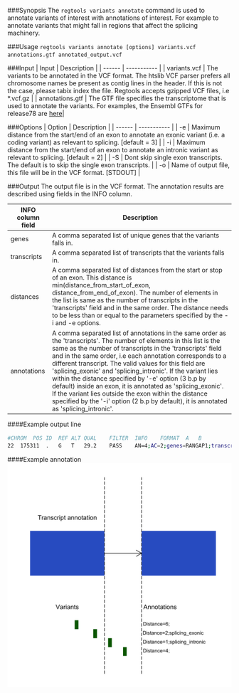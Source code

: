 [variant_annotation]: ../images/variant_annotation_examples.png

###Synopsis
The `regtools variants annotate` command is used to annotate variants of interest with annotations of interest. For example to annotate variants that might fall in regions that affect the splicing machinery.

###Usage
`regtools variants annotate [options] variants.vcf annotations.gtf annotated_output.vcf`

###Input
| Input              | Description |
| ------             | ----------- |
| variants.vcf       | The variants to be annotated in the VCF format. The htslib VCF parser prefers all chromosome names be present as contig lines in the header. If this is not the case, please tabix index the file. Regtools accepts gzipped VCF files, i.e *.vcf.gz |
| annotations.gtf    | The GTF file specifies the transcriptome that is used to annotate the variants. For examples, the Ensembl GTFs for release78 are [here](ftp://ftp.ensembl.org/pub/release-78/gtf/)|

###Options
| Option  | Description |
| ------  | ----------- |
| -e      | Maximum distance from the start/end of an exon to annotate an exonic variant (i.e. a coding variant) as relevant to splicing. [default = 3] |
| -i      | Maximum distance from the start/end of an exon to annotate an intronic variant as relevant to splicing. [default = 2] |
| -S      | Dont skip single exon transcripts. The default is to skip the single exon transcripts. |
| -o      | Name of output file, this file will be in the VCF format. [STDOUT] |

###Output
The output file is in the VCF format. The annotation results are described using fields in the INFO column.

| INFO column field | Description |
| ----------------- | ----------- |
| genes             |A comma separated list of unique genes that the variants falls in.|
| transcripts       |A comma separated list of transcripts that the variants falls in. |
| distances         |A comma separated list of distances from the start or stop of an exon. This distance is min(distance_from_start_of_exon, distance_from_end_of_exon). The number of elements in the list is same as the number of transcripts in the 'transcripts' field and in the same order. The distance needs to be less than or equal to the parameters specified by the -i and -e options.|
| annotations       |A comma separated list of annotations in the same order as the 'transcripts'. The number of elements in this list is the same as the number of transcripts in the 'transcripts' field and in the same order, i.e each annotation corresponds to a different transcript. The valid values for this field are 'splicing_exonic' and 'splicing_intronic'. If the variant lies within the distance specified by '-e' option (3 b.p by default) inside an exon, it is annotated as 'splicing_exonic'. If the variant lies outside the exon within the distance specified by the '-i' option (2 b.p by default), it is annotated as 'splicing_intronic'.|

####Example output line
```bash
#CHROM	POS	ID	REF	ALT	QUAL	FILTER	INFO	FORMAT	A	B
22	175311	.	G	T	29.2	PASS	AN=4;AC=2;genes=RANGAP1;transcripts=ENST00000356244,ENST00000405486,ENST00000407260,ENST00000455915;distances=2,2,2,2;annotations=splicing_intronic,splicing_intronic,splicing_intronic,splicing_intronic	GT:GQ	0/1:215	0/1:225
```

####Example annotation
![Variant-annotation example][variant_annotation]
